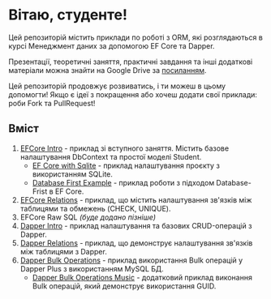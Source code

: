# Вітаю, студенте!

Цей репозиторій містить приклади по роботі з ORM, які розглядаються в курсі Менеджмент даних за допомогою EF Core та Dapper.

Презентації, теоретичні заняття, практичні завдання та інші додаткові матеріали можна знайти на Google Drive за [посиланням](https://drive.google.com/drive/folders/1a4zgVV6PvL7jpD_ZfuzYA4ukD5MgHvXO?usp=drive_link).

Цей репозиторій продовжує розвиватись, і ти можеш в цьому допомогти! Якщо є ідеї з покращення або хочеш додати свої приклади: роби Fork та PullRequest!

## Вміст
1. [EFCore Intro](https://github.com/bekker-volodymyr/DataManagment/tree/master/EFCoreIntro) - приклад зі вступного заняття. Містить базове налаштування DbContext та простої моделі Student.
   - [EF Core with Sqlite](https://github.com/bekker-volodymyr/DataManagment/tree/master/EFCoreWithSqlite) - приклад налаштування проєкту з використанням SQLite.
   - [Database First Example](https://github.com/bekker-volodymyr/DataManagment/tree/master/DatabaseFirstExample) - приклад роботи з підходом Database-Frist в EF Core.
2. [EFCore Relations](https://github.com/bekker-volodymyr/DataManagment/tree/master/EFCoreRelations) - приклад, що містить налаштування зв'язків між таблицями та обмежень (CHECK, UNIQUE).
3. EFCore Raw SQL _(буде додано пізніше)_
4. [Dapper Intro](https://github.com/bekker-volodymyr/DataManagment/tree/master/DapperIntro) - приклад налаштування та базових CRUD-операцій з Dapper.
5. [Dapper Relations](https://github.com/bekker-volodymyr/DataManagment/tree/master/DapperRelations) - приклад, що демонструє налаштування зв'язків між таблицями з Dapper.
6. [Dapper Bulk Operations](https://github.com/bekker-volodymyr/DataManagment/tree/master/DapperBulkOperations) - приклад використання Bulk операцій у Dapper Plus з використанням MySQL БД.
   - [Dapper Bulk Operations Music](https://github.com/bekker-volodymyr/DataManagment/tree/master/DapperBulkOperationsMusic) - додатковий приклад виконання Bulk операцій, який демонструє використання GUID.
